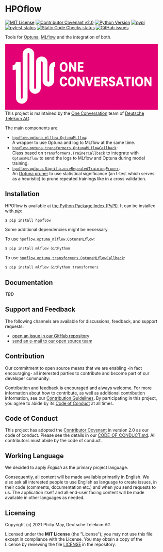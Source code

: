# HPOflow

[![MIT License](https://img.shields.io/github/license/telekom/HPOflow)](https://github.com/telekom/HPOflow/blob/main/LICENSE)
[![Contributor Covenant v2.0](https://img.shields.io/badge/Contributor%20Covenant-v2.0%20adopted-ff69b4.svg)](https://github.com/telekom/HPOflow/blob/main/CODE_OF_CONDUCT.md)
[![Python Version](https://img.shields.io/pypi/pyversions/hpoflow)](https://www.python.org)
[![pypi](https://img.shields.io/pypi/v/hpoflow.svg)](https://pypi.python.org/pypi/hpoflow)
<br/>
[![pytest status](https://github.com/telekom/HPOflow/actions/workflows/pytest.yml/badge.svg)](https://github.com/telekom/HPOflow/actions/workflows/pytest.yml)
[![Static Code Checks status](https://github.com/telekom/HPOflow/actions/workflows/static_checks.yml/badge.svg)](https://github.com/telekom/HPOflow/actions/workflows/static_checks.yml)
[![GitHub issues](https://img.shields.io/github/issues-raw/telekom/HPOflow)](https://github.com/telekom/HPOflow/issues)

Tools for [Optuna](https://optuna.readthedocs.io/), [MLflow](https://www.mlflow.org/docs/latest/index.html) and the integration of both.

![One Conversation](https://raw.githubusercontent.com/telekom/HPOflow/main/docs/source/imgs/1c-logo.png)
<br/>
This project is maintained by the [One Conversation](https://www.welove.ai/)
team of [Deutsche Telekom AG](https://www.telekom.com/).

The main components are:

- [`hpoflow.optuna_mlflow.OptunaMLflow`](https://github.com/telekom/HPOflow/blob/main/hpoflow/optuna_mlflow.py):<br/>
  A wrapper to use Optuna and log to MLflow at the same time.
- [`hpoflow.optuna_transformers.OptunaMLflowCallback`](https://github.com/telekom/HPOflow/blob/main/hpoflow/optuna_transformers.py):<br/>
  Class based on `transformers.TrainerCallback` to integrate with `OptunaMLflow`
  to send the logs to MLflow and Optuna during model training.
- [`hpoflow.optuna.SignificanceRepeatedTrainingPruner`](https://github.com/telekom/HPOflow/blob/main/hpoflow/optuna.py):<br/>
  An [Optuna pruner](https://optuna.readthedocs.io/en/stable/reference/pruners.html)
  to use statistical significance (an t-test which serves as a heuristic) to prune
  repeated trainings like in a cross validation.

## Installation

HPOflow is available at [the Python Package Index (PyPI)](https://pypi.org/project/hpoflow/).
It can be installed with _pip_:

```bash
$ pip install hpoflow
```

Some additional dependencies might be necessary.

To use [`hpoflow.optuna_mlflow.OptunaMLflow`](https://github.com/telekom/HPOflow/blob/main/hpoflow/optuna_mlflow.py):

```bash
$ pip install mlflow GitPython
```

To use [`hpoflow.optuna_transformers.OptunaMLflowCallback`](https://github.com/telekom/HPOflow/blob/main/hpoflow/optuna_transformers.py):

```bash
$ pip install mlflow GitPython transformers
```

## Documentation

_TBD_

## Support and Feedback

The following channels are available for discussions, feedback, and support requests:

- [open an issue in our GitHub repository](https://github.com/telekom/HPOflow/issues/new/choose)
- [send an e-mail to our open source team](mailto:opensource@telekom.de)

## Contribution

Our commitment to open source means that we are enabling -in fact encouraging- all interested
parties to contribute and become part of our developer community.

Contribution and feedback is encouraged and always welcome. For more information about how to
contribute, as well as additional contribution information, see our
[Contribution Guidelines](https://github.com/telekom/HPOflow/blob/main/CONTRIBUTING.md).
By participating in this project, you agree to  abide by its
[Code of Conduct](https://github.com/telekom/HPOflow/blob/main/CODE_OF_CONDUCT.md) at all times.

## Code of Conduct

This project has adopted the [Contributor Covenant](https://www.contributor-covenant.org/)
in version 2.0 as our code of conduct. Please see the details in our
[CODE_OF_CONDUCT.md](https://github.com/telekom/HPOflow/blob/main/CODE_OF_CONDUCT.md).
All contributors must abide by the code of conduct.

## Working Language

We decided to apply _English_ as the primary project language.

Consequently, all content will be made available primarily in English. We also ask all interested
people to use English as language to create issues, in their code (comments, documentation etc.) and
when you send requests to us. The application itself and all end-user facing content will be made
available in other languages as needed.

## Licensing

Copyright (c) 2021 Philip May, Deutsche Telekom AG

Licensed under the **MIT License** (the "License"); you may not use this file except in compliance with the License.
You may obtain a copy of the License by reviewing the file
[LICENSE](https://github.com/telekom/HPOflow/blob/main/LICENSE) in the repository.
